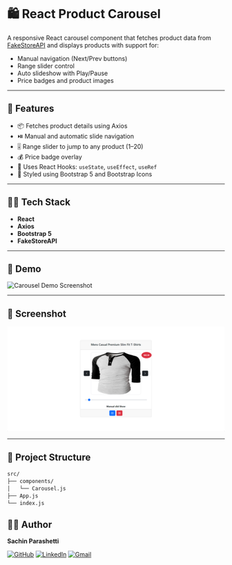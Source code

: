 # 🛍️ React Product Carousel

A responsive React carousel component that fetches product data from [FakeStoreAPI](https://fakestoreapi.com) and displays products with support for:

- Manual navigation (Next/Prev buttons)
- Range slider control
- Auto slideshow with Play/Pause
- Price badges and product images

---

## 🚀 Features

- 📦 Fetches product details using Axios
- ⏯️ Manual and automatic slide navigation
- 🎚️ Range slider to jump to any product (1–20)
- 💰 Price badge overlay
- 🧠 Uses React Hooks: `useState`, `useEffect`, `useRef`
- 🎨 Styled using Bootstrap 5 and Bootstrap Icons

---

## 🧑‍💻 Tech Stack

- **React**
- **Axios**
- **Bootstrap 5**
- **FakeStoreAPI**

---

## 📸 Demo

![Carousel Demo Screenshot](https://via.placeholder.com/800x400?text=React+Product+Carousel)

---

## 📸 Screenshot


![React Carousel Screenshot](image.png)

---

## 📂 Project Structure

```bash
src/
├── components/
│   └── Carousel.js
├── App.js
└── index.js
```


## 🧑‍💻 Author

**Sachin Parashetti**  

[![GitHub](https://img.shields.io/badge/GitHub-%2312100E.svg?style=flat&logo=github&logoColor=white)](https://github.com/SachinParshetti)
[![LinkedIn](https://img.shields.io/badge/LinkedIn-%230077B5.svg?style=flat&logo=linkedin&logoColor=white)](https://www.linkedin.com/in/sachin-parashetti-99b255259)
[![Gmail](https://img.shields.io/badge/Email-D14836?style=flat&logo=gmail&logoColor=white)](mailto:sachinparshettisp@gmail.com)